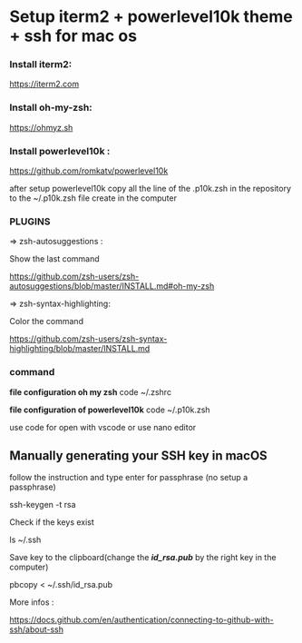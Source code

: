 # Setup iterm2 + powerlevel10k theme + ssh for mac os


### Install iterm2:

https://iterm2.com

### Install oh-my-zsh:

https://ohmyz.sh

### Install powerlevel10k :

https://github.com/romkatv/powerlevel10k

after setup powerlevel10k copy all the line of the .p10k.zsh in the repository to the ~/.p10k.zsh file create in the computer

### PLUGINS

=> zsh-autosuggestions :

Show the last command

https://github.com/zsh-users/zsh-autosuggestions/blob/master/INSTALL.md#oh-my-zsh

=> zsh-syntax-highlighting:

Color the command 

https://github.com/zsh-users/zsh-syntax-highlighting/blob/master/INSTALL.md

### command 

**file configuration oh my zsh**
code ~/.zshrc 

**file configuration of powerlevel10k**
code ~/.p10k.zsh

use code for open with vscode or use nano editor

## Manually generating your SSH key in macOS

follow the instruction and type enter for passphrase (no setup a passphrase)

ssh-keygen -t rsa 

Check if the keys exist 

ls ~/.ssh

Save key to the clipboard(change the **_id_rsa.pub_** by the right key in the computer)

pbcopy < ~/.ssh/id_rsa.pub

More infos :

https://docs.github.com/en/authentication/connecting-to-github-with-ssh/about-ssh
